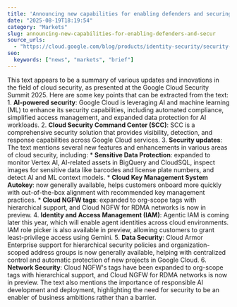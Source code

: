 ```yaml
---
title: 'Announcing new capabilities for enabling defenders and securing AI innovation'
date: "2025-08-19T18:19:54"
category: "Markets"
slug: announcing-new-capabilities-for-enabling-defenders-and-secur
source_urls:
  - "https://cloud.google.com/blog/products/identity-security/security-summit-2025-enabling-defenders-and-securing-ai-innovation/"
seo:
  keywords: ["news", "markets", "brief"]
---
```

This text appears to be a summary of various updates and innovations in the field of cloud security, as presented at the Google Cloud Security Summit 2025. Here are some key points that can be extracted from the text:  1. **AI-powered security**: Google Cloud is leveraging AI and machine learning (ML) to enhance its security capabilities, including automated compliance, simplified access management, and expanded data protection for AI workloads. 2. **Cloud Security Command Center (SCC)**: SCC is a comprehensive security solution that provides visibility, detection, and response capabilities across Google Cloud services. 3. **Security updates**: The text mentions several new features and enhancements in various areas of cloud security, including: 	* **Sensitive Data Protection**: expanded to monitor Vertex AI, AI-related assets in BigQuery and CloudSQL, inspect images for sensitive data like barcodes and license plate numbers, and detect AI and ML context models. 	* **Cloud Key Management System Autokey**: now generally available, helps customers onboard more quickly with out-of-the-box alignment with recommended key management practices. 	* **Cloud NGFW tags**: expanded to org-scope tags with hierarchical support, and Cloud NGFW for RDMA networks is now in preview. 4. **Identity and Access Management (IAM)**: Agentic IAM is coming later this year, which will enable agent identities across cloud environments. IAM role picker is also available in preview, allowing customers to grant least-privilege access using Gemini. 5. **Data Security**: Cloud Armor Enterprise support for hierarchical security policies and organization-scoped address groups is now generally available, helping with centralized control and automatic protection of new projects in Google Cloud. 6. **Network Security**: Cloud NGFW's tags have been expanded to org-scope tags with hierarchical support, and Cloud NGFW for RDMA networks is now in preview.  The text also mentions the importance of responsible AI development and deployment, highlighting the need for security to be an enabler of business ambitions rather than a barrier. 
